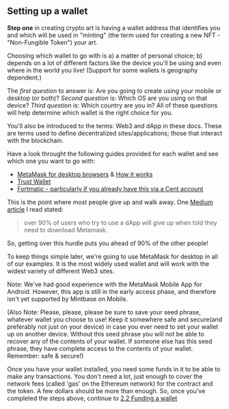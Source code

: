 ## Setting up a wallet
**Step one** in creating crypto art is having a wallet address that identifies you and which will be used in "minting" (the term used for creating a new NFT - "Non-Fungible Token") your art.  

Choosing which wallet to go with is a) a matter of personal choice; b) depends on a lot of different factors like the device you'll be using and even where in the world you live! (Support for some wallets is geography dependent.)

The _first question_ to answer is:  Are you going to create using your mobile or desktop (or both)? _Second question_ is: Which OS are you using on that device? _Third question_ is: Which country are you in?  All of these questions will help determine which wallet is the right choice for you.

You'll also be introduced to the terms: Web3 and dApp in these docs.  These are terms used to define decentralized sites/applications; those that interact with the blockchain.

Have a look throught the following guides provided for each wallet and see which one you want to go with:

* [MetaMask for desktop browsers](https://metamask.io/) & [How it works](https://youtu.be/ZIGUC9JAAw8)
* [Trust Wallet](https://community.trustwallet.com/t/what-is-trust-wallet/189)
* [Fortmatic - particularly if you already have this via a Cent account](https://beta.cent.co/+vwpaxm)

This is the point where most people give up and walk away.  One [Medium article](https://thecontrol.co/an-overview-of-the-crypto-wallet-landscape-533a18bcd124) I read stated:

> over 90% of users who try to use a dApp will give up when told they need to download Metamask.

So, getting over this hurdle puts you ahead of 90% of the other people!

To keep things simple later, we're going to use MetaMask for desktop in all of our examples.  It is the most widely used wallet and will work with the widest variety of different Web3 sites.

Note: We've had good experience with the MetaMask Mobile App for Android. However, this app is still in the early access phase, and therefore isn't yet supported by Mintbase on Mobile. 

(Also Note: Please, please, please be sure to save your seed phrase, whatever wallet you choose to use!  Keep it somewhere safe and secure(and preferably not just on your device) in case you ever need to set your wallet up on another device.  Without this seed phrase you will not be able to recover any of the contents of your wallet.  If someone else has this seed phrase, they have complete access to the contents of your wallet. Remember:  safe & secure!)

Once you have your wallet installed, you need some funds in it to be able to make any transactions.  You don't need a lot, just enough to cover the network fees (called 'gas' on the Ethereum network) for the contract and the token.  A few dollars should be more than enough. So, once you've completed the steps above, continue to [2.2 Funding a wallet](https://cryptoartschool.github.com/IntroCapsule/2.2-Funding-a-wallet)
